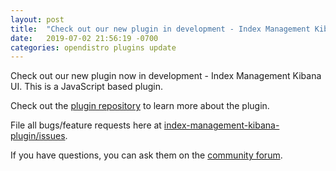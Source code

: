 ```yaml
---
layout: post
title:  "Check out our new plugin in development - Index Management Kibana UI Plugin"
date:   2019-07-02 21:56:19 -0700
categories: opendistro plugins update
---
```

Check out our new plugin now in development - Index Management Kibana UI. This is a JavaScript based plugin.

Check out the [plugin repository] to learn more about the plugin.

File all bugs/feature requests here at [index-management-kibana-plugin/issues].

If you have questions, you can ask them on the [community forum].

[plugin repository]: https://github.com/opendistro-for-elasticsearch/index-management-kibana-plugin
[index-management-kibana-plugin/issues]: https://github.com/opendistro-for-elasticsearch/index-management-kibana-plugin/issues
[community forum]: https://discuss.opendistrocommunity.dev/
